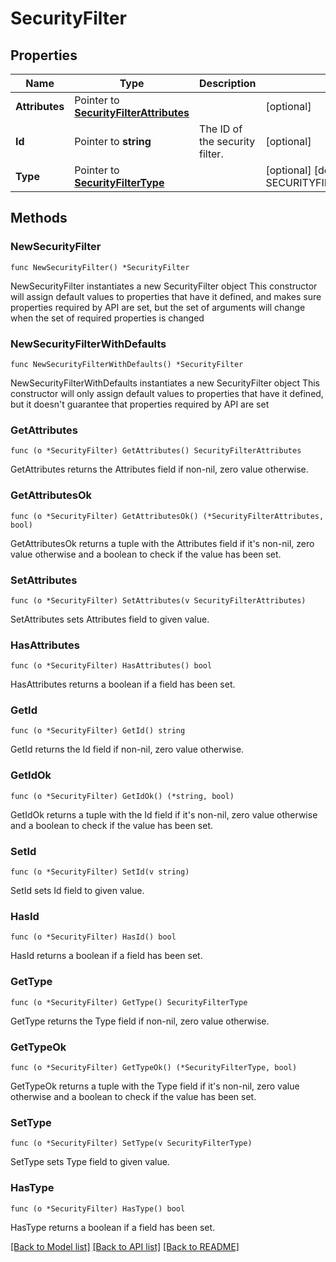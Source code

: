 # SecurityFilter

## Properties

Name | Type | Description | Notes
---- | ---- | ----------- | ------
**Attributes** | Pointer to [**SecurityFilterAttributes**](SecurityFilterAttributes.md) |  | [optional] 
**Id** | Pointer to **string** | The ID of the security filter. | [optional] 
**Type** | Pointer to [**SecurityFilterType**](SecurityFilterType.md) |  | [optional] [default to SECURITYFILTERTYPE_SECURITY_FILTERS]

## Methods

### NewSecurityFilter

`func NewSecurityFilter() *SecurityFilter`

NewSecurityFilter instantiates a new SecurityFilter object
This constructor will assign default values to properties that have it defined,
and makes sure properties required by API are set, but the set of arguments
will change when the set of required properties is changed

### NewSecurityFilterWithDefaults

`func NewSecurityFilterWithDefaults() *SecurityFilter`

NewSecurityFilterWithDefaults instantiates a new SecurityFilter object
This constructor will only assign default values to properties that have it defined,
but it doesn't guarantee that properties required by API are set

### GetAttributes

`func (o *SecurityFilter) GetAttributes() SecurityFilterAttributes`

GetAttributes returns the Attributes field if non-nil, zero value otherwise.

### GetAttributesOk

`func (o *SecurityFilter) GetAttributesOk() (*SecurityFilterAttributes, bool)`

GetAttributesOk returns a tuple with the Attributes field if it's non-nil, zero value otherwise
and a boolean to check if the value has been set.

### SetAttributes

`func (o *SecurityFilter) SetAttributes(v SecurityFilterAttributes)`

SetAttributes sets Attributes field to given value.

### HasAttributes

`func (o *SecurityFilter) HasAttributes() bool`

HasAttributes returns a boolean if a field has been set.

### GetId

`func (o *SecurityFilter) GetId() string`

GetId returns the Id field if non-nil, zero value otherwise.

### GetIdOk

`func (o *SecurityFilter) GetIdOk() (*string, bool)`

GetIdOk returns a tuple with the Id field if it's non-nil, zero value otherwise
and a boolean to check if the value has been set.

### SetId

`func (o *SecurityFilter) SetId(v string)`

SetId sets Id field to given value.

### HasId

`func (o *SecurityFilter) HasId() bool`

HasId returns a boolean if a field has been set.

### GetType

`func (o *SecurityFilter) GetType() SecurityFilterType`

GetType returns the Type field if non-nil, zero value otherwise.

### GetTypeOk

`func (o *SecurityFilter) GetTypeOk() (*SecurityFilterType, bool)`

GetTypeOk returns a tuple with the Type field if it's non-nil, zero value otherwise
and a boolean to check if the value has been set.

### SetType

`func (o *SecurityFilter) SetType(v SecurityFilterType)`

SetType sets Type field to given value.

### HasType

`func (o *SecurityFilter) HasType() bool`

HasType returns a boolean if a field has been set.


[[Back to Model list]](../README.md#documentation-for-models) [[Back to API list]](../README.md#documentation-for-api-endpoints) [[Back to README]](../README.md)


